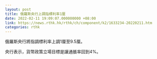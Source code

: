 ```yaml
---
layout: post
title: 俄羅斯央行上調指標利率1厘
date: 2022-02-11 19:09:07.000000000 +08:00
link: https://news.rthk.hk/rthk/ch/component/k2/1633234-20220211.htm
categories: rthk
---
```


俄羅斯央行將指調標利率上調1厘至9.5厘。

央行表示，貨幣政策立場目標是讓通脹率回到4%。
